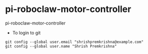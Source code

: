 # pi-roboclaw-motor-controller
pi-roboclaw-motor-controller

- To login to git

```
git config --global user.email "shrishpremkrishna@example.com"
git config --global user.name "Shrish Premkrishna"
```